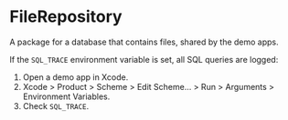# FileRepository

A package for a database that contains files, shared by the demo apps.

If the `SQL_TRACE` environment variable is set, all SQL queries are logged:

1. Open a demo app in Xcode.
2. Xcode > Product > Scheme > Edit Scheme… > Run > Arguments > Environment Variables.
3. Check `SQL_TRACE`.
